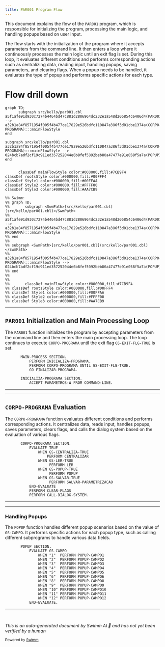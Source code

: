 ```yaml
---
title: PAR001 Program Flow
---
```

This document explains the flow of the <SwmToken path="src/kello/par001.cbl" pos="3:6:6" line-data="       PROGRAM-ID. PAR001.">`PAR001`</SwmToken> program, which is responsible for initializing the program, processing the main logic, and handling popups based on user input.

The flow starts with the initialization of the program where it accepts parameters from the command line. It then enters a loop where it continuously processes the main logic until an exit flag is set. During this loop, it evaluates different conditions and performs corresponding actions such as centralizing data, reading input, handling popups, saving parameters, and clearing flags. When a popup needs to be handled, it evaluates the type of popup and performs specific actions for each type.

# Flow drill down

```mermaid
graph TD;
      subgraph src/kello/par001.cbl
a5f1afe91d930c7274b4464bd47c881d2806964dc232e1a548d205854c6406d4(PAR001):::mainFlowStyle --> a32b1a84f8571954f005f4b477ce17829e526bdfc110847a386f3d01cbe1374a(CORPO-PROGRAMA):::mainFlowStyle
end

subgraph src/kello/par001.cbl
a32b1a84f8571954f005f4b477ce17829e526bdfc110847a386f3d01cbe1374a(CORPO-PROGRAMA):::mainFlowStyle --> 024bcb7adf2cf19c911ed357252044e6b8fef5092beb80a47477e91e058f5a7a(POPUP):::mainFlowStyle
end


      classDef mainFlowStyle color:#000000,fill:#7CB9F4
classDef rootsStyle color:#000000,fill:#00FFF4
classDef Style1 color:#000000,fill:#00FFAA
classDef Style2 color:#000000,fill:#FFFF00
classDef Style3 color:#000000,fill:#AA7CB9

%% Swimm:
%% graph TD;
%%       subgraph <SwmPath>[src/kello/par001.cbl](src/kello/par001.cbl)</SwmPath>
%% a5f1afe91d930c7274b4464bd47c881d2806964dc232e1a548d205854c6406d4(PAR001):::mainFlowStyle --> a32b1a84f8571954f005f4b477ce17829e526bdfc110847a386f3d01cbe1374a(CORPO-PROGRAMA):::mainFlowStyle
%% end
%% 
%% subgraph <SwmPath>[src/kello/par001.cbl](src/kello/par001.cbl)</SwmPath>
%% a32b1a84f8571954f005f4b477ce17829e526bdfc110847a386f3d01cbe1374a(CORPO-PROGRAMA):::mainFlowStyle --> 024bcb7adf2cf19c911ed357252044e6b8fef5092beb80a47477e91e058f5a7a(POPUP):::mainFlowStyle
%% end
%% 
%% 
%%       classDef mainFlowStyle color:#000000,fill:#7CB9F4
%% classDef rootsStyle color:#000000,fill:#00FFF4
%% classDef Style1 color:#000000,fill:#00FFAA
%% classDef Style2 color:#000000,fill:#FFFF00
%% classDef Style3 color:#000000,fill:#AA7CB9
```

<SwmSnippet path="/src/kello/par001.cbl" line="94">

---

## <SwmToken path="src/kello/par001.cbl" pos="3:6:6" line-data="       PROGRAM-ID. PAR001.">`PAR001`</SwmToken> Initialization and Main Processing Loop

The <SwmToken path="src/kello/par001.cbl" pos="3:6:6" line-data="       PROGRAM-ID. PAR001.">`PAR001`</SwmToken> function initializes the program by accepting parameters from the command line and then enters the main processing loop. The loop continues to execute <SwmToken path="src/kello/par001.cbl" pos="96:3:5" line-data="           PERFORM CORPO-PROGRAMA UNTIL GS-EXIT-FLG-TRUE.">`CORPO-PROGRAMA`</SwmToken> until the exit flag <SwmToken path="src/kello/par001.cbl" pos="96:9:15" line-data="           PERFORM CORPO-PROGRAMA UNTIL GS-EXIT-FLG-TRUE.">`GS-EXIT-FLG-TRUE`</SwmToken> is set.

```cobol
       MAIN-PROCESS SECTION.
           PERFORM INICIALIZA-PROGRAMA.
           PERFORM CORPO-PROGRAMA UNTIL GS-EXIT-FLG-TRUE.
           GO FINALIZAR-PROGRAMA.

       INICIALIZA-PROGRAMA SECTION.
           ACCEPT PARAMETROS-W FROM COMMAND-LINE.
```

---

</SwmSnippet>

<SwmSnippet path="/src/kello/par001.cbl" line="340">

---

## <SwmToken path="src/kello/par001.cbl" pos="340:1:3" line-data="       CORPO-PROGRAMA SECTION.">`CORPO-PROGRAMA`</SwmToken> Evaluation

The <SwmToken path="src/kello/par001.cbl" pos="340:1:3" line-data="       CORPO-PROGRAMA SECTION.">`CORPO-PROGRAMA`</SwmToken> function evaluates different conditions and performs corresponding actions. It centralizes data, reads input, handles popups, saves parameters, clears flags, and calls the dialog system based on the evaluation of various flags.

```cobol
       CORPO-PROGRAMA SECTION.
           EVALUATE TRUE
               WHEN GS-CENTRALIZA-TRUE
                   PERFORM CENTRALIZAR
               WHEN GS-LER-TRUE
                    PERFORM LER
               WHEN GS-POPUP-TRUE
                    PERFORM POPUP
               WHEN GS-SALVAR-TRUE
                    PERFORM SALVAR-PARAMETRIZACAO
           END-EVALUATE
           PERFORM CLEAR-FLAGS
           PERFORM CALL-DIALOG-SYSTEM.
```

---

</SwmSnippet>

<SwmSnippet path="/src/kello/par001.cbl" line="483">

---

### Handling Popups

The <SwmToken path="src/kello/par001.cbl" pos="483:1:1" line-data="       POPUP SECTION.">`POPUP`</SwmToken> function handles different popup scenarios based on the value of <SwmToken path="src/kello/par001.cbl" pos="484:3:5" line-data="           EVALUATE GS-CAMPO">`GS-CAMPO`</SwmToken>. It performs specific actions for each popup type, such as calling different subprograms to handle various data fields.

```cobol
       POPUP SECTION.
           EVALUATE GS-CAMPO
               WHEN "1"  PERFORM POPUP-CAMPO1
               WHEN "2"  PERFORM POPUP-CAMPO2
               WHEN "3"  PERFORM POPUP-CAMPO3
               WHEN "4"  PERFORM POPUP-CAMPO4
               WHEN "5"  PERFORM POPUP-CAMPO5
               WHEN "6"  PERFORM POPUP-CAMPO6
               WHEN "8"  PERFORM POPUP-CAMPO8
               WHEN "9"  PERFORM POPUP-CAMPO9
               WHEN "10" PERFORM POPUP-CAMPO10
               WHEN "11" PERFORM POPUP-CAMPO11
               WHEN "12" PERFORM POPUP-CAMPO12
           END-EVALUATE.
```

---

</SwmSnippet>

&nbsp;

*This is an auto-generated document by Swimm AI 🌊 and has not yet been verified by a human*

<SwmMeta version="3.0.0" repo-id="Z2l0aHViJTNBJTNBa2VsbG8lM0ElM0Fzd2ltbWlv" repo-name="kello"><sup>Powered by [Swimm](/)</sup></SwmMeta>
